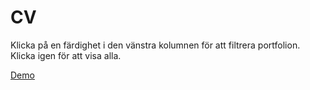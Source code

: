 # CV
 
Klicka på en färdighet i den vänstra kolumnen för att filtrera portfolion. Klicka igen för att visa alla.

[Demo](https://traumatizedtuna.github.io/CV/)

